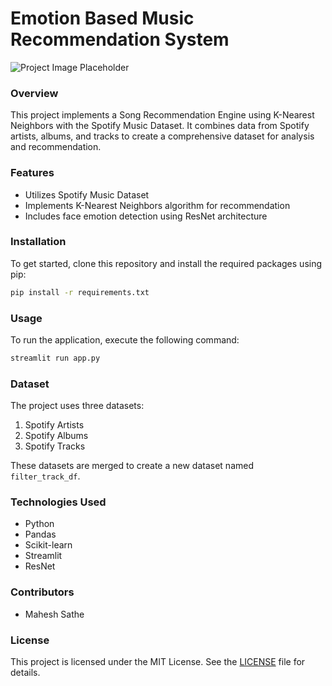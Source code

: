 # Emotion Based Music Recommendation System

![Project Image Placeholder](placeholder_image.png)

### Overview
This project implements a Song Recommendation Engine using K-Nearest Neighbors with the Spotify Music Dataset. It combines data from Spotify artists, albums, and tracks to create a comprehensive dataset for analysis and recommendation.

### Features
- Utilizes Spotify Music Dataset
- Implements K-Nearest Neighbors algorithm for recommendation
- Includes face emotion detection using ResNet architecture

### Installation
To get started, clone this repository and install the required packages using pip:

```bash
pip install -r requirements.txt
```

### Usage
To run the application, execute the following command:

```bash
streamlit run app.py
```

### Dataset
The project uses three datasets:
1. Spotify Artists
2. Spotify Albums
3. Spotify Tracks

These datasets are merged to create a new dataset named `filter_track_df`.

### Technologies Used
- Python
- Pandas
- Scikit-learn
- Streamlit
- ResNet

### Contributors
- Mahesh Sathe

### License
This project is licensed under the MIT License. See the [LICENSE](LICENSE) file for details.
```
